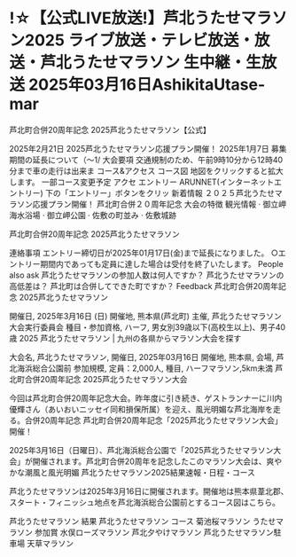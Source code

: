 # !☆【公式LIVE放送!】芦北うたせマラソン2025 ライブ放送・テレビ放送・放送・芦北うたせマラソン 生中継・生放送 2025年03月16日AshikitaUtase-mar

芦北町合併20周年記念 2025芦北うたせマラソン【公式】

2025年2月21日 2025芦北うたせマラソン応援プラン開催！ 2025年1月7日 募集期間の延長について（～1/ 
大会要項
交通規制のため、午前9時10分から12時40分まで車の走行は出来ま 
コース&アクセス
コース図 地図をクリックすると拡大します。 一部コース変更予定 アクセ 
エントリー
ARUNNET(インターネットエントリー)  下の「エントリー」ボタンをクリッ 
新着情報
２０２５芦北うたせマラソン応援プラン開催！  芦北町合併２０周年記念 
大会の特徴
観光情報 · 御立岬海水浴場 · 御立岬公園 · 佐敷の町並み · 佐敷城跡 

芦北町合併20周年記念 2025芦北うたせマラソン


連絡事項 エントリー締切日が2025年01月17日(金)まで延長になりました。 ○エントリー期間内であっても定員に達した場合は受付を終了いたします。
People also ask
芦北うたせマラソンの参加人数は何人ですか？
芦北うたせマラソンの高低差は？
芦北町は合併してできた町ですか？
Feedback
芦北町合併20周年記念 2025芦北うたせマラソン


開催日, 2025年3月16日 (日) 開催地, 熊本県(芦北町) 主催, 芦北うたせマラソン大会実行委員会 種目・参加資格, ハーフ, 男女別39歳以下(高校生以上)、男子40歳 
2025 芦北うたせマラソン | 九州の各県からマラソン大会を探す


大会名, 芦北うたせマラソン, 開催日, 2025年03月16日 開催地, 熊本県, 会場, 芦北海浜総合公園前 参加規模, 定員：2,000人, 種目, ハーフマラソン,5km未満
芦北町合併20周年記念 2025芦北うたせマラソン大会



今回は芦北町合併20周年記念大会。昨年度に引き続き、ゲストランナーに川内優輝さん（あいおいニッセイ同和損保所属）を迎え、風光明媚な芦北海岸を走る。合併20周年記念 
芦北町合併20周年記念「2025芦北うたせマラソン大会」開催！


2025年3月16日（日曜日）、芦北海浜総合公園で「2025芦北うたせマラソン大会」が開催されます。芦北町合併20周年を記念したこのマラソン大会は、爽やかな潮風と風光明媚 
芦北うたせマラソン2025結果速報・日程・コース

 芦北うたせマラソンは2025年3月16日に開催されます。開催地は熊本県葦北郡、スタート・フィニッシュ地点を芦北海浜総合公園前とするコース図はこちら。

芦北うたせマラソン 結果
芦北うたせマラソン コース
菊池桜マラソン 
うたせマラソン 参加賞
水俣ローズマラソン 
芦北夕やけマラソン
芦北うたせマラソン駐車場
天草マラソン 